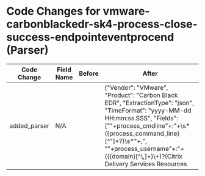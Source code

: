 # Code Changes for vmware-carbonblackedr-sk4-process-close-success-endpointeventprocend (Parser)

| Code Change | Field Name | Before | After |
|-------------|------------|--------|-------|
| added_parser | N/A |  | {"Vendor": "VMware", "Product": "Carbon Black EDR", "ExtractionType": "json", "TimeFormat": "yyyy-MM-dd HH:mm:ss.SSS", "Fields": ["\"+process_cmdline\"+:\"+\s*({process_command_line}[^\"]+?)\s*\"+,", "\"+process_username\"+:\"+(({domain}[^\\,]+)\\+)?(Citrix Delivery Services Resources|SYSTEM|NETWORK SERVICE|LOCAL SERVICE|({user}[\w\.\-\!\#\^\~]{1,40}\$?))\"+", "\"+process_pid\"+:({process_id}\d+)", "\"+device_name\"+:\"+([^\\\"]+\\+)?({host}[^\"]+)\"+", "\"+sensor_action\"+:\"+({action}[^\"]+)\"+", "\"+process_path\"+:\"+((?i)(SYSTEM)|({process_path}({process_dir}[^\"]+(\\|\/)+)?({process_name}[^\"]+)))\"", "\"+action\"+:\"+({action}[^\"]+)?\"*", "\"+parent_cmdline\"+:\"+\s*({parent_process_command_line}[^\"]+?)\s*\",", "\"+parent_pid\"+:({parent_process_id}\d+)", "\"+process_guid\"+:\"+({process_guid}[^\"]+)?\"*\,", "\"+parent_guid\"+:\"+({parent_process_guid}[^\"]+)?\"*\,", "\"+alert_id\"+:\"+({alert_id}[^,]\"+)?\,", "\"+type\"+:\"+({operation_type}[^\"]+)\"+", "\"device_id\"+:\"+({device_id}[^\",]+)", "\"device_external_ip\"+:\"+({dest_ip}((([0-9a-fA-F.]{0,4}):{1,2}){1,7}([0-9a-fA-F]){0,4})|(((25[0-5]|(2[0-4]|1\d|[0-9]|)\d)\.?\b){4}))(:({dest_port}\d+))?", "\"device_os\"+:\"+({os}[^\",]+)", "\"device_timestamp\"+:\"+({time}\d\d\d\d-\d\d-\d\d \d\d:\d\d:\d\d\.\d\d\d)", "\"parent_path\":\"({parent_process_path}({parent_process_dir}[^\"]+(\\|\/)+)?({parent_process_name}[^\"]+))\"", "exa_json_path=$.process_cmdline,exa_field_name=process_command_line", "exa_json_path=$.process_username,exa_regex=(({domain}[^\\,]+)\\+)?(Citrix Delivery Services Resources|SYSTEM|NETWORK SERVICE|LOCAL SERVICE|({user}[\w\.\-\!\#\^\~]{1,40}\$?))", "exa_json_path=$.process_pid,exa_field_name=process_id", "exa_json_path=$.device_name,exa_regex=(\w+\\+)?({host}[^.\"]+)", "exa_json_path=$.sensor_action,exa_field_name=action", "exa_json_path=$.process_path,exa_regex=((?i)(SYSTEM)|({process_path}({process_dir}[^\"]+(\\|\/)+)?({process_name}[^\"]+)))", "exa_json_path=$.action,exa_field_name=action", "exa_json_path=$.parent_cmdline,exa_field_name=parent_process_command_line", "exa_json_path=$.parent_pid,exa_field_name=parent_process_id", "exa_json_path=$.process_guid,exa_field_name=process_guid", "exa_json_path=$.parent_guid,exa_field_name=parent_process_guid", "exa_json_path=$.alert_id,exa_field_name=alert_id", "exa_json_path=$.type,exa_field_name=operation_type", "exa_json_path=$.device_id,exa_field_name=device_id", "exa_json_path=$.device_external_ip,exa_regex=({dest_ip}((([0-9a-fA-F.]{0,4}):{1,2}){1,7}([0-9a-fA-F]){0,4})|(((25[0-5]|(2[0-4]|1\d|[0-9]|)\d)\.?\b){4}))(:({dest_port}\d+))?", "exa_json_path=$.device_timestamp,exa_regex=({time}\d\d\d\d-\d\d-\d\d \d\d:\d\d:\d\d\.\d\d\d)", "exa_json_path=$.device_os,exa_field_name=os", "exa_regex=parent_path\":\"({parent_process_path}({parent_process_dir}[^\"]+(\\|\/)+)?({parent_process_name}[^\"]+))"], "Name": "vmware-carbonblackedr-sk4-process-close-success-endpointeventprocend", "ParserVersion": "v1.0.0", "Conditions": ["\"type\":\"endpoint.event.procend\"", "\"event_origin\":\"EDR\"", "\"process_username\":\""]} |